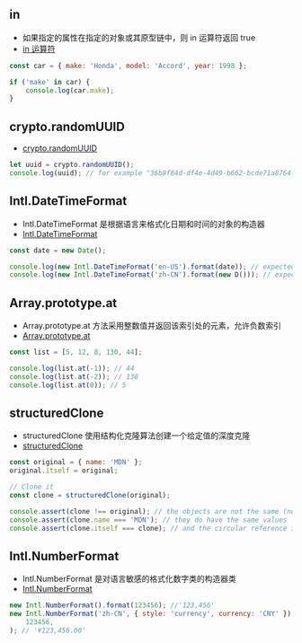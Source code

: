 ## <span id='in'>in</span>

- 如果指定的属性在指定的对象或其原型链中，则 in 运算符返回 true
- [in 运算符](https://developer.mozilla.org/zh-CN/docs/Web/JavaScript/Reference/Operators/in)

```javascript
const car = { make: 'Honda', model: 'Accord', year: 1998 };

if ('make' in car) {
	console.log(car.make);
}
```

## <span id='randomUUID'>crypto.randomUUID</span>

- [crypto.randomUUID](https://developer.mozilla.org/en-US/docs/Web/API/Crypto/randomUUID)

```javascript
let uuid = crypto.randomUUID();
console.log(uuid); // for example "36b8f84d-df4e-4d49-b662-bcde71a8764f"
```

## <span id='DateTimeFormat'>Intl.DateTimeFormat</span>

- Intl.DateTimeFormat 是根据语言来格式化日期和时间的对象的构造器
- [Intl.DateTimeFormat](https://developer.mozilla.org/zh-CN/docs/Web/JavaScript/Reference/Global_Objects/Intl/DateTimeFormat)

```javascript
const date = new Date();

console.log(new Intl.DateTimeFormat('en-US').format(date)); // expected output: '12/17/2021'
console.log(new Intl.DateTimeFormat('zh-CN').format(new D())); // expected output: '2021/12/17'
```

## <span id='at'>Array.prototype.at</span>

- Array.prototype.at 方法采用整数值并返回该索引处的元素，允许负数索引
- [Array.prototype.at](https://developer.mozilla.org/en-US/docs/Web/JavaScript/Reference/Global_Objects/Array/at)

```javascript
const list = [5, 12, 8, 130, 44];

console.log(list.at(-1)); // 44
console.log(list.at(-2)); // 130
console.log(list.at(0)); // 5
```

## <span id='structuredClone'>structuredClone</span>

- structuredClone 使用结构化克隆算法创建一个给定值的深度克隆
- [structuredClone](https://developer.mozilla.org/en-US/docs/Web/API/structuredClone)

```javascript
const original = { name: 'MDN' };
original.itself = original;

// Clone it
const clone = structuredClone(original);

console.assert(clone !== original); // the objects are not the same (not same identity)
console.assert(clone.name === 'MDN'); // they do have the same values
console.assert(clone.itself === clone); // and the circular reference is preserved
```

## <span id='NumberFormat'>Intl.NumberFormat</span>

- Intl.NumberFormat 是对语言敏感的格式化数字类的构造器类
- [Intl.NumberFormat](https://developer.mozilla.org/zh-CN/docs/Web/JavaScript/Reference/Global_Objects/Intl/NumberFormat)

```javascript
new Intl.NumberFormat().format(123456); //'123,456'
new Intl.NumberFormat('zh-CN', { style: 'currency', currency: 'CNY' }).format(
	123456,
); // '¥123,456.00'
```
